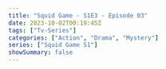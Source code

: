 ```yaml
---
title: "Squid Game - S1E3 - Episode 03"
date: 2023-10-02T00:19:45Z
tags: ["Tv-Series"]
categories: ["Action", "Drama", "Mystery"]
series: ["Squid Game S1"]
showSummary: false
---
```


  <mux-player stream-type="on-demand"
  src="https://kp3d-my.sharepoint.com/personal/ryoo_kp3d_onmicrosoft_com/_layouts/15/download.aspx?share=EUe4ZZke5HxAttPif8s06sUBQZuENApqZOPcy0js-u-dzA" metadata-video-title="Squid Game - S1E3 - Episode 03" prefer-playback="mse" controls>
  </mux-player>
  
  
  <script src="https://cdn.jsdelivr.net/npm/@mux/mux-player"></script>
  
   <script id="jKWqDMUDnU8B00n00asmvzkYXC7nS5Cs3BLo3z5hZbmcI" type="application/ld+json">
 {
  "@context": "https://schema.org/",
  "@type": "VideoObject",
  "name": "Squid Game - S1E3 - Episode 03",
  "contentUrl": "https://stream.mux.com/jKWqDMUDnU8B00n00asmvzkYXC7nS5Cs3BLo3z5hZbmcI.m3u8?quality=auto",
  "thumbnailUrl": "https://www.themoviedb.org/t/p/original/OvS2rb2kidlXGlxjc1mtHUGpYm.jpg?width=314&fit_mode=preserve&time=25",
  "uploadDate": "2023-10-02T00:19:45Z",
}

</script>